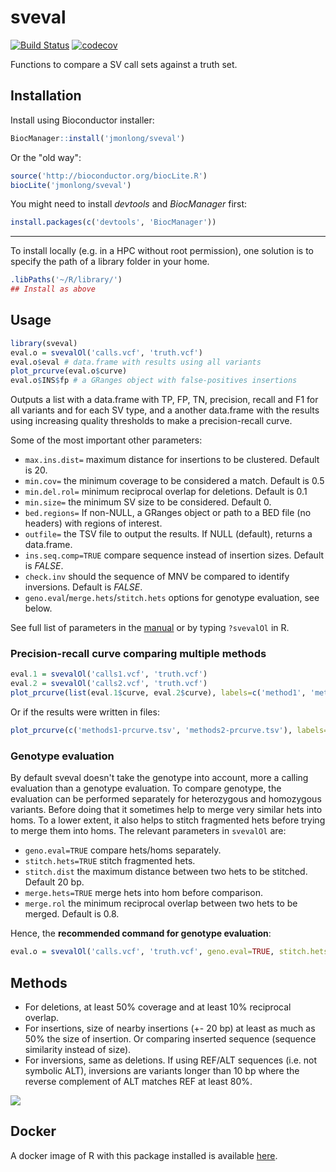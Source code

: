 # sveval

[![Build Status](https://travis-ci.com/jmonlong/sveval.svg?branch=master)](https://travis-ci.com/jmonlong/sveval)
[![codecov](https://codecov.io/gh/jmonlong/sveval/branch/master/graph/badge.svg)](https://codecov.io/gh/jmonlong/sveval)

Functions to compare a SV call sets against a truth set.

## Installation

Install using Bioconductor installer:

```r
BiocManager::install('jmonlong/sveval')
```

Or the "old way":

```r
source('http://bioconductor.org/biocLite.R')
biocLite('jmonlong/sveval')
```

You might need to install *devtools* and *BiocManager* first:

```r
install.packages(c('devtools', 'BiocManager'))
```

---

To install locally (e.g. in a HPC without root permission), one solution is to specify the path of a library folder in your home.

```r
.libPaths('~/R/library/')
## Install as above
```

## Usage

```r
library(sveval)
eval.o = svevalOl('calls.vcf', 'truth.vcf')
eval.o$eval # data.frame with results using all variants
plot_prcurve(eval.o$curve)
eval.o$INS$fp # a GRanges object with false-positives insertions
```

Outputs a list with a data.frame with TP, FP, TN, precision, recall and F1 for all variants and for each SV type, and a another data.frame with the results using increasing quality thresholds to make a precision-recall curve.

Some of the most important other parameters:

- `max.ins.dist=` maximum distance for insertions to be clustered. Default is 20.
- `min.cov=` the minimum coverage to be considered a match. Default is 0.5
- `min.del.rol=` minimum reciprocal overlap for deletions. Default is 0.1
- `min.size=` the minimum SV size to be considered. Default 0.
- `bed.regions=` If non-NULL, a GRanges object or path to a BED file (no headers) with regions of interest.
- `outfile=` the TSV file to output the results. If NULL (default), returns a data.frame.
- `ins.seq.comp=TRUE` compare sequence instead of insertion sizes. Default is *FALSE*.
- `check.inv` should the sequence of MNV be compared to identify inversions. Default is *FALSE*.
- `geno.eval`/`merge.hets`/`stitch.hets` options for genotype evaluation, see below.

See full list of parameters in the [manual](docs/sveval-manual.pdf) or by typing `?svevalOl` in R.

### Precision-recall curve comparing multiple methods

```r
eval.1 = svevalOl('calls1.vcf', 'truth.vcf')
eval.2 = svevalOl('calls2.vcf', 'truth.vcf')
plot_prcurve(list(eval.1$curve, eval.2$curve), labels=c('method1', 'method2'))
```

Or if the results were written in files:

```r
plot_prcurve(c('methods1-prcurve.tsv', 'methods2-prcurve.tsv'), labels=c('method1', 'method2'))
```

### Genotype evaluation

By default sveval doesn't take the genotype into account, more a calling evaluation than a genotype evaluation.
To compare genotype, the evaluation can be performed separately for heterozygous and homozygous variants.
Before doing that it sometimes help to merge very similar hets into homs.
To a lower extent, it also helps to stitch fragmented hets before trying to merge them into homs.
The relevant parameters in `svevalOl` are:

- `geno.eval=TRUE` compare hets/homs separately.
- `stitch.hets=TRUE` stitch fragmented hets.
- `stitch.dist` the maximum distance between two hets to be stitched. Default 20 bp.
- `merge.hets=TRUE` merge hets into hom before comparison.
- `merge.rol` the minimum reciprocal overlap between two hets to be merged. Default is 0.8.

Hence, the **recommended command for genotype evaluation**:

```r
eval.o = svevalOl('calls.vcf', 'truth.vcf', geno.eval=TRUE, stitch.hets=TRUE, merge.hets=TRUE)
```

## Methods

- For deletions, at least 50% coverage and at least 10% reciprocal overlap.
- For insertions, size of nearby insertions (+- 20 bp) at least as much as 50% the size of insertion. Or comparing inserted sequence (sequence similarity instead of size).
- For inversions, same as deletions. If using REF/ALT sequences (i.e. not symbolic ALT), inversions are variants longer than 10 bp where the reverse complement of ALT matches REF at least 80%.

![](docs/ol-cartoon.svg)

## Docker

A docker image of R with this package installed is available [here](https://hub.docker.com/r/jmonlong/sveval/).
